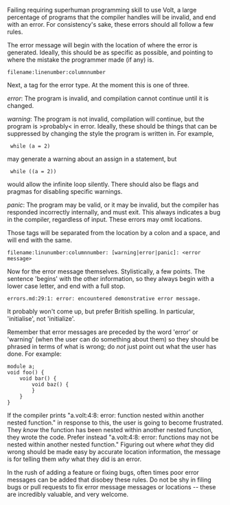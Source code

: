Failing requiring superhuman programming skill to use Volt, a large percentage of programs that the compiler handles will be invalid, and end with an error. For consistency's sake, these errors should all follow a few rules.

The error message will begin with the location of where the error is generated. Ideally, this should be as specific as possible, and pointing to where the mistake the programmer made (if any) is.

    filename:linenumber:columnnumber

 Next, a tag for the error type. At the moment this is one of three.

 *error*: The program is invalid, and compilation cannot continue until it is changed.

 *warning*: The program is not invalid, compilation will continue, but the program is >probably< in error. Ideally, these should be things that can be suppressed by changing the style the program is written in. For example,

     while (a = 2)

may generate a warning about an assign in a statement, but

     while ((a = 2))

would allow the infinite loop silently. There should also be flags and pragmas for disabling specific warnings.

*panic*: The program may be valid, or it may be invalid, but the compiler has responded incorrectly internally, and must exit. This always indicates a bug in the compiler, regardless of input. These errors may omit locations.

Those tags will be separated from the location by a colon and a space, and will end with the same.

    filename:linunumber:columnnumber: [warning|error|panic]: <error message>

Now for the error message themselves. Stylistically, a few points. The sentence 'begins' with the other information, so they always begin with a lower case letter, and end with a full stop.

    errors.md:29:1: error: encountered demonstrative error message.

It probably won't come up, but prefer British spelling. In particular, 'initialise', not 'initialize'.

Remember that error messages are preceded by the word 'error' or 'warning' (when the user can do something about them) so they should be phrased in terms of what is wrong; do *not* just point out what the user has done. For example:

    module a;
    void foo() { 
        void bar() {
            void baz() {
            } 
        }
    }

 If the compiler prints "a.volt:4:8: error: function nested within another nested function." in response to this, the user is going to become frustrated. They *know* the function has been nested within another nested function, they wrote the code. Prefer instead "a.volt:4:8: error: functions may not be nested within another nested function." Figuring out where *what* they did wrong should be made easy by accurate location information, the message is for telling them *why* what they did is an error.

 In the rush of adding a feature or fixing bugs, often times poor error messages can be added that disobey these rules. Do not be shy in filing bugs or pull requests to fix error message messages or locations -- these are incredibly valuable, and very welcome.